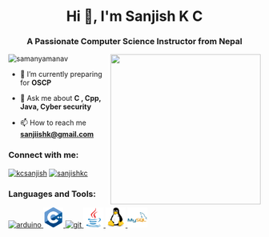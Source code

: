 <h1 align="center">Hi 👋, I'm Sanjish K C</h1>
<h3 align="center">A Passionate Computer Science Instructor from Nepal</h3>
<img align="right" src="https://previews.123rf.com/images/kennykiernanillustration/kennykiernanillustration1307/kennykiernanillustration130700075/20687005-happy-computer-nerd-at-his-computer.jpg" height="300" width="300">
<p align="left"> <img src="https://komarev.com/ghpvc/?username=samanyamanav&label=Profile%20views&color=0e75b6&style=flat" alt="samanyamanav" /> </p>


- 🌱 I’m currently preparing for **OSCP**

- 💬 Ask me about **C , Cpp, Java, Cyber security**

- 📫 How to reach me **sanjiishk@gmail.com**

<h3 align="left">Connect with me:</h3>
<p align="left">
<a href="https://twitter.com/kcsanjish" target="blank"><img align="center" src="https://raw.githubusercontent.com/rahuldkjain/github-profile-readme-generator/master/src/images/icons/Social/twitter.svg" alt="kcsanjish" height="30" width="40" /></a>
<a href="https://linkedin.com/in/sanjishkc" target="blank"><img align="center" src="https://raw.githubusercontent.com/rahuldkjain/github-profile-readme-generator/master/src/images/icons/Social/linked-in-alt.svg" alt="sanjishkc" height="30" width="40" /></a>
</p>

<h3 align="left">Languages and Tools:</h3>
<p align="left"> <a href="https://www.arduino.cc/" target="_blank" rel="noreferrer"> <img src="https://cdn.worldvectorlogo.com/logos/arduino-1.svg" alt="arduino" width="40" height="40"/> </a> <a href="https://www.w3schools.com/cpp/" target="_blank" rel="noreferrer"> <img src="https://raw.githubusercontent.com/devicons/devicon/master/icons/cplusplus/cplusplus-original.svg" alt="cplusplus" width="40" height="40"/> </a> <a href="https://git-scm.com/" target="_blank" rel="noreferrer"> <img src="https://www.vectorlogo.zone/logos/git-scm/git-scm-icon.svg" alt="git" width="40" height="40"/> </a> <a href="https://www.java.com" target="_blank" rel="noreferrer"> <img src="https://raw.githubusercontent.com/devicons/devicon/master/icons/java/java-original.svg" alt="java" width="40" height="40"/> </a> <a href="https://www.linux.org/" target="_blank" rel="noreferrer"> <img src="https://raw.githubusercontent.com/devicons/devicon/master/icons/linux/linux-original.svg" alt="linux" width="40" height="40"/> </a> <a href="https://www.mysql.com/" target="_blank" rel="noreferrer"> <img src="https://raw.githubusercontent.com/devicons/devicon/master/icons/mysql/mysql-original-wordmark.svg" alt="mysql" width="40" height="40"/> </a>



